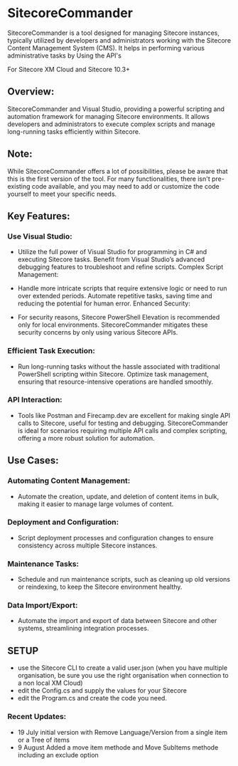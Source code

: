 # SitecoreCommander
SitecoreCommander is a tool designed for managing Sitecore instances, typically utilized by developers and administrators working with the Sitecore Content Management System (CMS). It helps in performing various administrative tasks by Using the API's

For Sitecore XM Cloud and Sitecore 10.3+ 

## Overview:

SitecoreCommander and Visual Studio, providing a powerful scripting and automation framework for managing Sitecore environments. It allows developers and administrators to execute complex scripts and manage long-running tasks efficiently within Sitecore.

## Note:
While SitecoreCommander offers a lot of possibilities, please be aware that this is the first version of the tool. For many functionalities, there isn't pre-existing code available, and you may need to add or customize the code yourself to meet your specific needs.

## Key Features:

### Use Visual Studio:

- Utilize the full power of Visual Studio for programming in C# and executing Sitecore tasks.
Benefit from Visual Studio’s advanced debugging features to troubleshoot and refine scripts.
Complex Script Management:

- Handle more intricate scripts that require extensive logic or need to run over extended periods.
Automate repetitive tasks, saving time and reducing the potential for human error.
Enhanced Security:

- For security reasons, Sitecore PowerShell Elevation is recommended only for local environments.
SitecoreCommander mitigates these security concerns by only using various Sitecore APIs.

### Efficient Task Execution:

- Run long-running tasks without the hassle associated with traditional PowerShell scripting within Sitecore.
Optimize task management, ensuring that resource-intensive operations are handled smoothly.

### API Interaction:

- Tools like Postman and Firecamp.dev are excellent for making single API calls to Sitecore, useful for testing and debugging.
SitecoreCommander is ideal for scenarios requiring multiple API calls and complex scripting, offering a more robust solution for automation.

## Use Cases:

### Automating Content Management:
- Automate the creation, update, and deletion of content items in bulk, making it easier to manage large volumes of content.

### Deployment and Configuration:
- Script deployment processes and configuration changes to ensure consistency across multiple Sitecore instances.

### Maintenance Tasks:
- Schedule and run maintenance scripts, such as cleaning up old versions or reindexing, to keep the Sitecore environment healthy.

### Data Import/Export:
- Automate the import and export of data between Sitecore and other systems, streamlining integration processes.

## SETUP
- use the Sitecore CLI to create a valid user.json (when you have multiple organisation, be sure you use the right organisation when connection to a non local XM Cloud)
- edit the Config.cs and supply the values for your Sitecore 
- edit the Program.cs and create the code you need.

### Recent Updates:
- 19 July initial version with Remove Language/Version from a single item or a Tree of items
- 9 August Added a move item methode and Move SubItems methode including an exclude option
